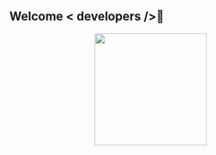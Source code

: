 ## Welcome < developers />👋

<p align="center">
  <img src="https://user-images.githubusercontent.com/63901956/127438129-24bdd4cf-3404-4540-a289-9daf86045fa5.png" height="200" />
</p>

<!--
**abhi-bhatra/abhi-bhatra** is a ✨ _special_ ✨ repository because its `README.md` (this file) appears on your GitHub profile.

Here are some ideas to get you started:

- 🔭 I’m currently working on ...
- 🌱 I’m currently learning ...
- 👯 I’m looking to collaborate on ...
- 🤔 I’m looking for help with ...
- 💬 Ask me about ...
- 📫 How to reach me: ...
- 😄 Pronouns: ...
- ⚡ Fun fact: ...
-->
